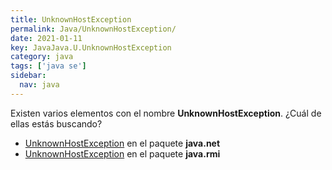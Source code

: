 ```yaml
---
title: UnknownHostException
permalink: Java/UnknownHostException/
date: 2021-01-11
key: JavaJava.U.UnknownHostException
category: java
tags: ['java se']
sidebar: 
  nav: java
---
```


Existen varios elementos con el nombre **UnknownHostException**. ¿Cuál de ellas estás buscando?
<ul>
<li><a href="/Java/UnknownHostException-java-net/">UnknownHostException</a> en el paquete <strong>java.net</strong></li>
<li><a href="/Java/UnknownHostException-java-rmi/">UnknownHostException</a> en el paquete <strong>java.rmi</strong></li>
<ul>
